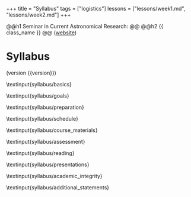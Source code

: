 +++
title = "Syllabus"
tags = ["logistics"]
lessons =  ["lessons/week1.md", "lessons/week2.md"]
+++

@@h1 Seminar in Current Astronomical Research:  @@
@@h2 {{ class_name }} @@
([website]({{website_url}}))

# Syllabus
(version {{version}})

\textinput{syllabus/basics}

\textinput{syllabus/goals}

\textinput{syllabus/preparation}

\textinput{syllabus/schedule}

\textinput{syllabus/course_materials}

\textinput{syllabus/assessment}

\textinput{syllabus/reading}

\textinput{syllabus/presentations}

\textinput{syllabus/academic_integrity}

\textinput{syllabus/additional_statements}
